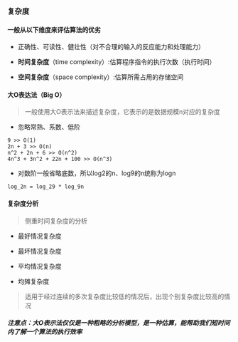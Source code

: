 ### 复杂度

#### 一般从以下维度来评估算法的优劣

* 正确性、可读性、健壮性（对不合理的输入的反应能力和处理能力）

* **时间复杂度**（time complexity）:估算程序指令的执行次数（执行时间）
* **空间复杂度**（space complexity）:估算所需占用的存储空间

#### 大O表达法（Big O）

> 一般使用大O表示法来描述复杂度，它表示的是数据规模n对应的复杂度

* 忽略常熟、系数、低阶

```
9 >> O(1)
2n + 3 >> O(n)
n^2 + 2n + 6 >> O(n^2)
4n^3 + 3n^2 + 22n + 100 >> O(n^3)
```

* 对数阶一般省略底数，所以log2的n、log9的n统称为logn

```
log_2⁡n = log_2⁡9 * log_9⁡n
```

#### 复杂度分析

> 侧重时间复杂度的分析

* 最好情况复杂度



* 最坏情况复杂度



* 平均情况复杂度



* 均摊复杂度

> 适用于经过连续的多次复杂度比较低的情况后，出现个别复杂度比较高的情况



##### 注意点：大O表示法仅仅是一种粗略的分析模型，是一种估算，能帮助我们短时间内了解一个算法的执行效率




